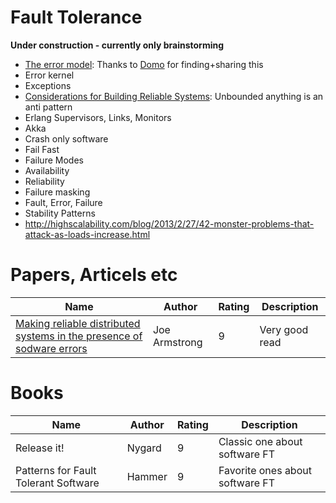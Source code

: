 Fault Tolerance
===============

**Under construction - currently only brainstorming**

* [The error model](http://joeduffyblog.com/2016/02/07/the-error-model/): Thanks to [Domo](https://github.com/Domo42) for finding+sharing this 
* Error kernel
* Exceptions
* [Considerations for Building Reliable Systems](http://bravenewgeek.com/take-it-to-the-limit-considerations-for-building-reliable-systems/): Unbounded anything is an anti pattern
* Erlang Supervisors, Links, Monitors
* Akka
* Crash only software
* Fail Fast
* Failure Modes
* Availability
* Reliability
* Failure masking
* Fault, Error, Failure
* Stability Patterns
* http://highscalability.com/blog/2013/2/27/42-monster-problems-that-attack-as-loads-increase.html

# Papers, Articels etc

Name | Author | Rating | Description |
-----|--------|--------|-------------|
[Making reliable distributed systems in the presence of sodware errors] | Joe Armstrong | 9 | Very good read |

# Books

Name | Author | Rating | Description |
-----|--------|--------|-------------|
Release it! | Nygard | 9 | Classic one about software FT |
Patterns for Fault Tolerant Software | Hammer | 9 | Favorite ones about software FT |

[Making reliable distributed systems in the presence of sodware errors]: http://erlang.org/download/armstrong_thesis_2003.pdf
